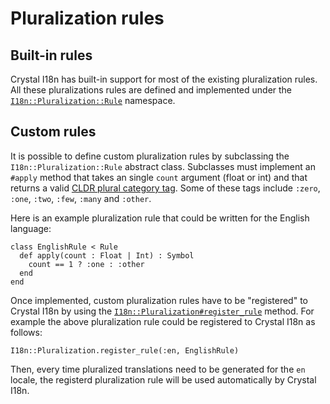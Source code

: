 # Pluralization rules

## Built-in rules

Crystal I18n has built-in support for most of the existing pluralization rules. All these pluralizations rules are
defined and implemented under the <a href="/ref/I18n/Pluralization/Rule.html" target="_blank"><code>I18n::Pluralization::Rule</code></a>
namespace.

## Custom rules

It is possible to define custom pluralization rules by subclassing the `I18n::Pluralization::Rule` abstract class.
Subclasses must implement an `#apply` method that takes an single `count` argument (float or int) and that returns a
valid [CLDR plural category tag](http://cldr.unicode.org/index/cldr-spec/plural-rules). Some of these tags include 
`:zero`, `:one`, `:two`, `:few`, `:many` and `:other`.

Here is an example pluralization rule that could be written for the English language:

```crystal
class EnglishRule < Rule
  def apply(count : Float | Int) : Symbol
    count == 1 ? :one : :other
  end
end
```

Once implemented, custom pluralization rules have to be "registered" to Crystal I18n by using the <a href="/ref/I18n/Pluralization.html#register_rule(locale:String|Symbol,rule_klass:Rule.class)-class-method" target="_blank"><code>I18n::Pluralization#register_rule</code></a> method. For example the above pluralization rule could be registered to Crystal I18n as follows:

```crystal
I18n::Pluralization.register_rule(:en, EnglishRule)
```

Then, every time pluralized translations need to be generated for the `en` locale, the registerd pluralization rule will
be used automatically by Crystal I18n.
